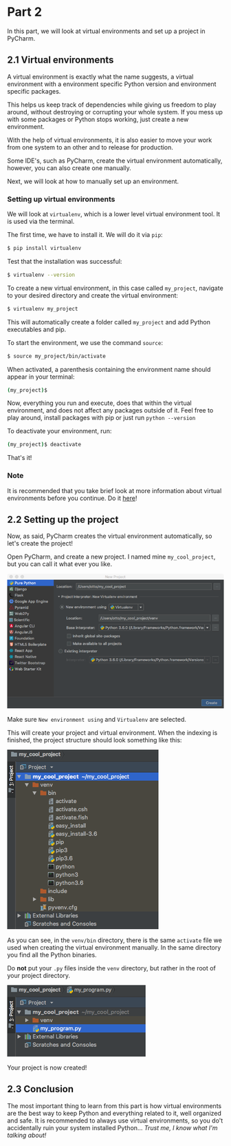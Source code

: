 # Part 2

In this part, we will look at virtual environments and set up a project in PyCharm.

## 2.1 Virtual environments

A virtual environment is exactly what the name suggests, a virtual environment with a environment specific Python version and environment specific packages.

This helps us keep track of dependencies while giving us freedom to play around, without destroying or corrupting your whole system.
If you mess up with some packages or Python stops working, just create a new environment.

With the help of virtual environments, it is also easier to move your work from one system to an other and to release for production.

Some IDE's, such as PyCharm, create the virtual environment automatically, however, you can also create one manually.

Next, we will look at how to manually set up an environment.

### Setting up virtual environments

We will look at `virtualenv`, which is a lower level virtual environment tool. It is used via the terminal.

The first time, we have to install it. We will do it via `pip`:

```sh
$ pip install virtualenv
```

Test that the installation was successful:

```sh
$ virtualenv --version
```

To create a new virtual environment, in this case called `my_project`, navigate to your desired directory and create the virtual environment:

```sh
$ virtualenv my_project
```

This will automatically create a folder called `my_project` and add Python executables and pip.

To start the environment, we use the command `source`:

```sh
$ source my_project/bin/activate
```

When activated, a parenthesis containing the environment name should appear in your terminal:

```sh
(my_project)$
```

Now, everything you run and execute, does that within the virtual environment, and does not affect any packages outside of it.
Feel free to play around, install packages with pip or just run `python --version`

To deactivate your environment, run:

```sh
(my_project)$ deactivate
```

That's it!

### Note

It is recommended that you take brief look at more information about virtual environments before you continue. 
Do it [here](http://docs.python-guide.org/en/latest/dev/virtualenvs/#lower-level-virtualenv)!

## 2.2 Setting up the project

Now, as said, PyCharm creates the virtual environment automatically, so let's create the project!

Open PyCharm, and create a new project. I named mine `my_cool_project`, but you can call it what ever you like.

![PyCharm create project](assets/pycharm_venv.png)

Make sure `New environment using` and `Virtualenv` are selected.

This will create your project and virtual environment.
When the indexing is finished, the project structure should look something like this:

![PyCharm venv structure](assets/pycharm_project.png)

As you can see, in the `venv/bin` directory, there is the same `activate` file we used when creating the virtual environment manually.
In the same directory you find all the Python binaries.

Do **not** put your `.py` files inside the `venv` directory, but rather in the root of your project directory.

![PyCharm file placement](assets/pycharm_project_file.png)

Your project is now created!

## 2.3 Conclusion

The most important thing to learn from this part is how virtual environments are the best way to keep Python and everything related to it, well organized and safe.
It is recommended to always use virtual environments, so you do't accidentally ruin your system installed Python...
*Trust me, I know what I'm talking about!*
